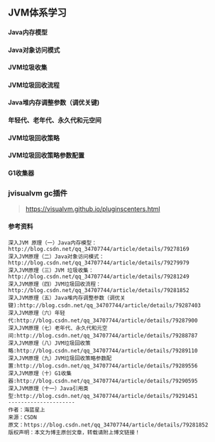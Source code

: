 ## JVM体系学习

#### Java内存模型

>

#### Java对象访问模式

>

#### JVM垃圾收集

>

#### JVM垃圾回收流程

>

#### Java堆内存调整参数（调优关键)

>

#### 年轻代、老年代、永久代和元空间

>

#### JVM垃圾回收策略 

>

#### JVM垃圾回收策略参数配置

>

#### G1收集器



### jvisualvm gc插件

> https://visualvm.github.io/pluginscenters.html















#### 参考资料

```
深入JVM 原理（一）Java内存模型：http://blog.csdn.net/qq_34707744/article/details/79278169 
深入JVM原理（二）Java对象访问模式： http://blog.csdn.net/qq_34707744/article/details/79279979 
深入JVM原理（三）JVM 垃圾收集：http://blog.csdn.net/qq_34707744/article/details/79281249 
深入JVM原理（四）JVM垃圾回收流程：http://blog.csdn.net/qq_34707744/article/details/79281852 
深入JVM原理（五）Java堆内存调整参数（调优关键):http://blog.csdn.net/qq_34707744/article/details/79287403 
深入JVM原理（六）年轻代:http://blog.csdn.net/qq_34707744/article/details/79287900 
深入JVM原理（七）老年代、永久代和元空间:http://blog.csdn.net/qq_34707744/article/details/79288787 
深入JVM原理（八）JVM垃圾回收策略:http://blog.csdn.net/qq_34707744/article/details/79289110 
深入JVM原理（九）JVM垃圾回收策略参数配置:http://blog.csdn.net/qq_34707744/article/details/79289556 
深入JVM原理（十）G1收集器:http://blog.csdn.net/qq_34707744/article/details/79290595 
深入JVM原理（十一）Java引用类型:http://blog.csdn.net/qq_34707744/article/details/79291451
--------------------- 
作者：海蓝星上 
来源：CSDN 
原文：https://blog.csdn.net/qq_34707744/article/details/79281852 
版权声明：本文为博主原创文章，转载请附上博文链接！
```

